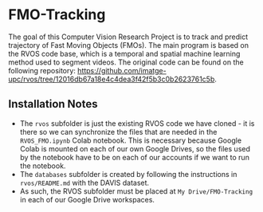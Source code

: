# FMO-Tracking
The goal of this Computer Vision Research Project is to track and predict trajectory of Fast Moving Objects (FMOs). The main program is based on the RVOS code base, which is a temporal and spatial machine learning method used to segment videos. The original code can be found on the following repository: https://github.com/imatge-upc/rvos/tree/12016db67a18e4c4dea3f42f5b3c0b2623761c5b.

## Installation Notes
* The `rvos` subfolder is just the existing RVOS code we have cloned - it is there so we can synchronize the files that are needed in the `RVOS_FMO.ipynb` Colab notebook. This is necessary because Google Colab is mounted on each of our own Google Drives, so the files used by the notebook have to be on each of our accounts if we want to run the notebook.
* The `databases` subfolder is created by following the instructions in `rvos/README.md` with the DAVIS dataset.
* As such, the RVOS subfolder must be placed at `My Drive/FMO-Tracking` in each of our Google Drive workspaces.
